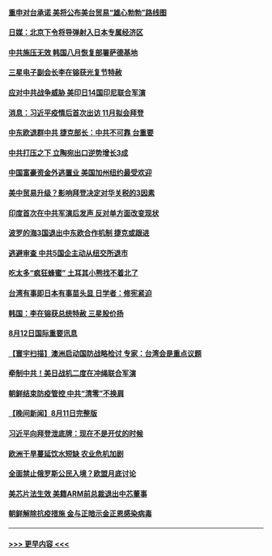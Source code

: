 #### [重申对台承诺 美将公布美台贸易“雄心勃勃”路线图](../pages/prog202/a103501052.md?t=08130451) 
#### [日媒：北京下令将导弹射入日本专属经济区](../pages/prog202/a103501055.md?t=08130451) 
#### [中共施压无效 韩国八月恢复部署萨德基地](../pages/prog202/a103500962.md?t=08130451) 
#### [三星电子副会长李在镕获光复节特赦](../pages/prog202/a103500959.md?t=08130451) 
#### [应对中共战争威胁 美印日14国印尼联合军演](../pages/prog202/a103500987.md?t=08130451) 
#### [消息：习近平疫情后首次出访 11月拟会拜登](../pages/prog202/a103500933.md?t=08130451) 
#### [中东欧退群中共 捷克部长：中共不可靠 台重要](../pages/prog202/a103500970.md?t=08130451) 
#### [中共打压之下 立陶宛出口逆势增长3成](../pages/prog202/a103500943.md?t=08130451) 
#### [中国富豪资金外逃置业 美国加州纽约最受欢迎](../pages/prog202/a103500922.md?t=08130451) 
#### [美中贸易升级？影响拜登决定对华关税的3因素](../pages/prog202/a103500838.md?t=08130451) 
#### [印度首次在中共军演后发声 反对单方面改变现状](../pages/prog202/a103500809.md?t=08130451) 
#### [波罗的海3国退出中东欧合作机制 捷克或跟进](../pages/prog202/a103500787.md?t=08130451) 
#### [逃避审查 中共5国企主动从纽交所退市](../pages/prog202/a103500782.md?t=08130451) 
#### [吃太多“疯狂蜂蜜” 土耳其小熊找不着北了](../pages/prog202/a103500697.md?t=08130451) 
#### [台湾有事即日本有事苗头显 日学者：修宪紧迫](../pages/prog202/a103500680.md?t=08130451) 
#### [韩国：李在镕获总统特赦 三星股价扬](../pages/prog202/a103500667.md?t=08130451) 
#### [8月12日国际重要讯息](../pages/prog202/a103500665.md?t=08130451) 
#### [【寰宇扫描】澳洲启动国防战略检讨 专家：台湾会是重点议题](../pages/prog202/a103500518.md?t=08130451) 
#### [牵制中共！美日战机二度在冲绳联合军演](../pages/prog202/a103500509.md?t=08130451) 
#### [朝鲜结束防疫管控 中共“清零”不换肩](../pages/prog202/a103500499.md?t=08130451) 
#### [【晚间新闻】8月11日完整版](../pages/prog202/a103500478.md?t=08130451) 
#### [习近平向拜登泄底牌：现在不是开仗的时候](../pages/prog202/a103500450.md?t=08130451) 
#### [欧洲干旱蔓延饮水短缺 农业危机加剧](../pages/prog202/a103500332.md?t=08130451) 
#### [全面禁止俄罗斯公民入境？欧盟月底讨论](../pages/prog202/a103500354.md?t=08130451) 
#### [美芯片法生效 美籍ARM前总裁退出中芯董事](../pages/prog202/a103500190.md?t=08130451) 
#### [朝鲜解除抗疫措施 金与正暗示金正恩感染病毒](../pages/prog202/a103500128.md?t=08130451) 

----
#### [ >>> 更早内容 <<< ](../indexes/prog202-earlier.md)
